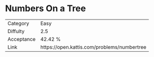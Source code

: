 # Numbers On a Tree

<table>
    <tr>
        <td>Category</td>
        <td>Easy</td>
    </tr>
    <tr>
        <td>Diffulty</td>
        <td>2.5</td>
    </tr>
    <tr>
        <td>Acceptance</td>
        <td>42.42 %</td>
    </tr>
    <tr>
        <td>Link</td>
        <td>https://open.kattis.com/problems/numbertree</td>
    </tr>
</table>